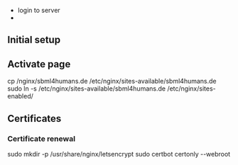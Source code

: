 - login to server
- 

## Initial setup



## Activate page
cp <repo>/nginx/sbml4humans.de /etc/nginx/sites-available/sbml4humans.de
sudo ln -s /etc/nginx/sites-available/sbml4humans.de /etc/nginx/sites-enabled/


## Certificates
### Certificate renewal
sudo mkdir -p /usr/share/nginx/letsencrypt
sudo certbot certonly --webroot
